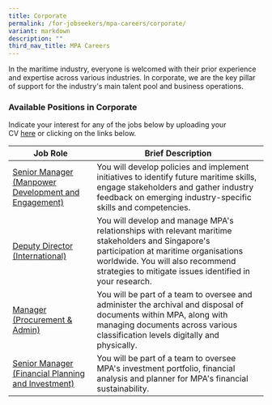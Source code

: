 ```yaml
---
title: Corporate
permalink: /for-jobseekers/mpa-careers/corporate/
variant: markdown
description: ""
third_nav_title: MPA Careers
---
```

In the maritime industry, everyone is welcomed with their prior experience and expertise across various industries. In corporate, we are the key pillar of support for the industry's main talent pool and business operations.

### Available Positions in Corporate
Indicate your interest for any of the jobs below by uploading your CV [here](https://go.gov.sg/mpa-job-application) or clicking on the links below.

|Job Role | Brief Description | 
| -------- | -------- | 
| [Senior Manager (Manpower Development and Engagement)](https://sggovterp.wd102.myworkdayjobs.com/PublicServiceCareers/job/MPA-mTower-Block/Assistant-Manager-Manager-Senior-Manager--Maritime-Human-Capital---2-Year-Contract-_JR-10000018131) | You will develop policies and implement initiatives to identify future maritime skills, engage stakeholders and gather industry feedback on emerging industry-specific skills and competencies. |
| [Deputy Director (International)](https://www.careers.hrp.gov.sg/sap/bc/ui5_ui5/sap/ZGERCFA004/index.html#/JobDescription/13204529/ddd35890-ad03-1eee-99dc-2881021240b3) | You will develop and manage MPA's relationships with relevant maritime stakeholders and Singapore's participation at maritime organisations worldwide. You will also recommend strategies to mitigate issues identified in your research. |
| [Manager (Procurement & Admin)](https://www.careers.hrp.gov.sg/sap/bc/ui5_ui5/sap/ZGERCFA004/index.html#/JobDescription/137266å77/ddd35890-ad03-1eee-9aa7-99110d5f40b3) | You will be part of a team to oversee and administer the archival and disposal of documents within MPA, along with managing documents across various classification levels digitally and physically. |
| [Senior Manager (Financial Planning and Investment)](https://www.careers.hrp.gov.sg/sap/bc/ui5_ui5/sap/ZGERCFA004/index.html#/JobDescription/13375332/49895ee9-104d-1ede-87a0-8179c3a1726b) | You will be part of a team to oversee MPA's investment portfolio, financial analysis and planner for MPA's financial sustainability. |